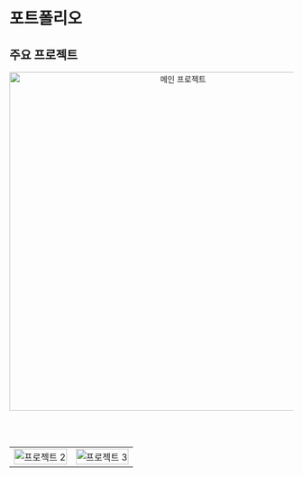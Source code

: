 # 포트폴리오

## 주요 프로젝트

<div align="center">
  
  <!-- 메인 프로젝트 -->
  <a href="https://your-main-project-url.com">
    <img src="./images/project1.png" alt="메인 프로젝트" width="600">
  </a>
  
  <br><br>
  
  <!-- 서브 프로젝트들 -->
  <table>
    <tr>
      <td align="center" width="50%">
        <a href="https://your-project2-url.com">
          <img src="./images/project2.png" alt="프로젝트 2" width="100%">
        </a>
      </td>
      <td align="center" width="50%">
        <a href="https://your-project3-url.com">
          <img src="./images/project3.png" alt="프로젝트 3" width="100%">
        </a>
      </td>
    </tr>
  </table>
  
</div>

